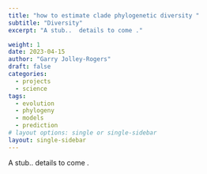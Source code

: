 ```yaml
---
title: "how to estimate clade phylogenetic diversity "
subtitle: "Diversity"
excerpt: "A stub..  details to come ."

weight: 1 
date: 2023-04-15
author: "Garry Jolley-Rogers"
draft: false
categories:
  - projects
  - science
tags:
  - evolution
  - phylogeny
  - models
  - prediction
# layout options: single or single-sidebar
layout: single-sidebar
---
```

A stub..  details to come .